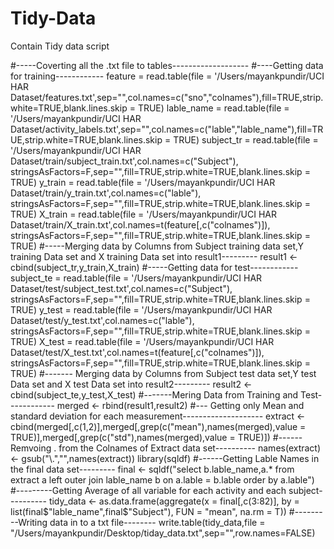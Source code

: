 Tidy-Data
=========

Contain Tidy data script 

#-----Coverting all the .txt file to tables-------------------
#----Getting data for training------------
feature = read.table(file = '/Users/mayankpundir/UCI HAR Dataset/features.txt',sep="",col.names=c("sno","colnames"),fill=TRUE,strip.white=TRUE,blank.lines.skip = TRUE)
lable_name = read.table(file = '/Users/mayankpundir/UCI HAR Dataset/activity_labels.txt',sep="",col.names=c("lable","lable_name"),fill=TRUE,strip.white=TRUE,blank.lines.skip = TRUE)
subject_tr = read.table(file = '/Users/mayankpundir/UCI HAR Dataset/train/subject_train.txt',col.names=c("Subject"), stringsAsFactors=F,sep="",fill=TRUE,strip.white=TRUE,blank.lines.skip = TRUE)
y_train = read.table(file = '/Users/mayankpundir/UCI HAR Dataset/train/y_train.txt',col.names=c("lable"), stringsAsFactors=F,sep="",fill=TRUE,strip.white=TRUE,blank.lines.skip = TRUE)
X_train = read.table(file = '/Users/mayankpundir/UCI HAR Dataset/train/X_train.txt',col.names=t(feature[,c("colnames")]), stringsAsFactors=F,sep="",fill=TRUE,strip.white=TRUE,blank.lines.skip = TRUE)
#-----Merging data by Columns from Subject training data set,Y training Data set and X training Data set into result1---------
result1 <- cbind(subject_tr,y_train,X_train)
#-----Getting data for test------------
subject_te = read.table(file = '/Users/mayankpundir/UCI HAR Dataset/test/subject_test.txt',col.names=c("Subject"), stringsAsFactors=F,sep="",fill=TRUE,strip.white=TRUE,blank.lines.skip = TRUE)
y_test = read.table(file = '/Users/mayankpundir/UCI HAR Dataset/test/y_test.txt',col.names=c("lable"), stringsAsFactors=F,sep="",fill=TRUE,strip.white=TRUE,blank.lines.skip = TRUE)
X_test = read.table(file = '/Users/mayankpundir/UCI HAR Dataset/test/X_test.txt',col.names=t(feature[,c("colnames")]), stringsAsFactors=F,sep="",fill=TRUE,strip.white=TRUE,blank.lines.skip = TRUE)
#------- Merging data by Columns from Subject test data set,Y test Data set and X test Data set into result2---------
result2 <- cbind(subject_te,y_test,X_test)
#-------Mering Data from Training and Test------------
merged <- rbind(result1,result2)
#--- Getting only Mean and standard deviation for each measurement--------------------
extract <- cbind(merged[,c(1,2)],merged[,grep(c("mean"),names(merged),value = TRUE)],merged[,grep(c("std"),names(merged),value = TRUE)])
#------Remvoing . from the Colnames of Extract data set----------
names(extract) <- gsub("\\.","",names(extract))
library(sqldf)
#------Getting Lable Names in the final data set---------
final <- sqldf("select b.lable_name,a.* from extract a left outer join lable_name b on a.lable = b.lable order by a.lable")
#---------Getting Average of all variable for each activity and each subject----------
tidy_data <- as.data.frame(aggregate(x = final[,c(3:82)], by = list(final$"lable_name",final$"Subject"), FUN = "mean", na.rm = T))
#---------Writing data in to a txt file--------
write.table(tidy_data,file = "/Users/mayankpundir/Desktop/tiday_data.txt",sep="",row.names=FALSE)


